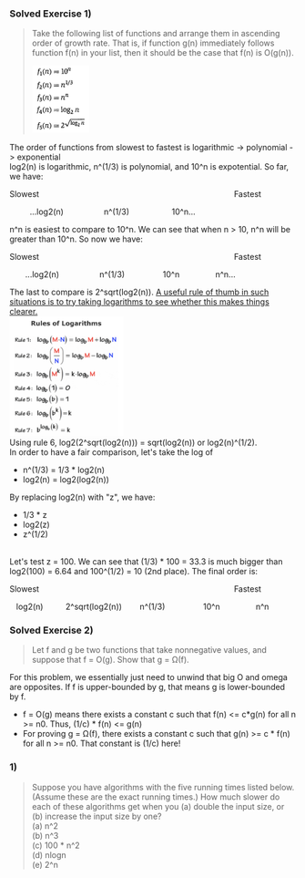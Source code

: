### Solved Exercise 1)
>Take the following list of functions and arrange them in ascending order of growth rate. That is, if function g(n) immediately follows function f(n) in your list, then it should be the case that f(n) is O(g(n)).<p>
><img src="./Images/Figure_2_1.png" alt="drawing" width="100"/>

The order of functions from slowest to fastest is logarithmic -> polynomial -> exponential
<br>
log2(n) is logarithmic, n^(1/3) is polynomial, and 10^n is expotential. So far, we have:

Slowest&nbsp;&nbsp;&nbsp;&nbsp;&nbsp;&nbsp;&nbsp;&nbsp;&nbsp;&nbsp;&nbsp;&nbsp;&nbsp;&nbsp;&nbsp;&nbsp;&nbsp;&nbsp;&nbsp;&nbsp;&nbsp;&nbsp;&nbsp;&nbsp;&nbsp;&nbsp;&nbsp;&nbsp;&nbsp;&nbsp;&nbsp;&nbsp;&nbsp;&nbsp;&nbsp;&nbsp;&nbsp;&nbsp;&nbsp;&nbsp;&nbsp;&nbsp;&nbsp;&nbsp;&nbsp;&nbsp;&nbsp;&nbsp;&nbsp;&nbsp;&nbsp;&nbsp;&nbsp;&nbsp;&nbsp;&nbsp;&nbsp;&nbsp;&nbsp;&nbsp;&nbsp;&nbsp;&nbsp;&nbsp;&nbsp;&nbsp;&nbsp;&nbsp;&nbsp;&nbsp;&nbsp;&nbsp;&nbsp;&nbsp;&nbsp;&nbsp;&nbsp;&nbsp;&nbsp;&nbsp;&nbsp;&nbsp;&nbsp;&nbsp;&nbsp;&nbsp;&nbsp;Fastest
<p>
&nbsp;&nbsp;&nbsp;&nbsp;&nbsp;&nbsp;&nbsp;&nbsp;&nbsp;...log2(n)&nbsp;&nbsp;&nbsp;&nbsp;&nbsp;&nbsp;&nbsp;&nbsp;&nbsp;&nbsp;&nbsp;&nbsp;&nbsp;&nbsp;&nbsp;&nbsp;&nbsp;&nbsp;n^(1/3)&nbsp;&nbsp;&nbsp;&nbsp;&nbsp;&nbsp;&nbsp;&nbsp;&nbsp;
&nbsp;&nbsp;&nbsp;&nbsp;&nbsp;&nbsp;&nbsp;&nbsp;&nbsp;10^n...<p>
n^n is easiest to compare to 10^n. We can see that when n > 10, n^n will be greater than 10^n. So now we have:
<p> 
Slowest&nbsp;&nbsp;&nbsp;&nbsp;&nbsp;&nbsp;&nbsp;&nbsp;&nbsp;&nbsp;&nbsp;&nbsp;&nbsp;&nbsp;&nbsp;&nbsp;&nbsp;&nbsp;&nbsp;&nbsp;&nbsp;&nbsp;&nbsp;&nbsp;&nbsp;&nbsp;&nbsp;&nbsp;&nbsp;&nbsp;&nbsp;&nbsp;&nbsp;&nbsp;&nbsp;&nbsp;&nbsp;&nbsp;&nbsp;&nbsp;&nbsp;&nbsp;&nbsp;&nbsp;&nbsp;&nbsp;&nbsp;&nbsp;&nbsp;&nbsp;&nbsp;&nbsp;&nbsp;&nbsp;&nbsp;&nbsp;&nbsp;&nbsp;&nbsp;&nbsp;&nbsp;&nbsp;&nbsp;&nbsp;&nbsp;&nbsp;&nbsp;&nbsp;&nbsp;&nbsp;&nbsp;&nbsp;&nbsp;&nbsp;&nbsp;&nbsp;&nbsp;&nbsp;&nbsp;&nbsp;&nbsp;&nbsp;&nbsp;&nbsp;&nbsp;&nbsp;&nbsp;Fastest
<p>
&nbsp;&nbsp;&nbsp;&nbsp;&nbsp;&nbsp;&nbsp;...log2(n)&nbsp;&nbsp;&nbsp;&nbsp;&nbsp;&nbsp;&nbsp;&nbsp;&nbsp;&nbsp;&nbsp;&nbsp;&nbsp;&nbsp;&nbsp;&nbsp;&nbsp;&nbsp;n^(1/3)&nbsp;&nbsp;&nbsp;&nbsp;&nbsp;&nbsp;&nbsp;
&nbsp;&nbsp;&nbsp;&nbsp;&nbsp;&nbsp;&nbsp;&nbsp;&nbsp;10^n&nbsp;&nbsp;&nbsp;&nbsp;&nbsp;&nbsp;&nbsp;&nbsp;
&nbsp;&nbsp;&nbsp;&nbsp;&nbsp;&nbsp;&nbsp;n^n...<p>

The last to compare is 2^sqrt(log2(n)). <u>A useful rule of thumb in such situations is to try taking logarithms to see whether this makes things clearer.</u><br>
<img src="./Images/log_rules.png" alt="drawing" width="200"/><br>
Using rule 6, log2(2^sqrt(log2(n))) = sqrt(log2(n)) or log2(n)^(1/2). <br>
In order to have a fair comparison, let's take the log of 
* n^(1/3) = 1/3 * log2(n)  
* log2(n) = log2(log2(n))<br>

By replacing log2(n) with "z", we have:
* 1/3 * z
* log2(z)
* z^(1/2) 
<br>
Let's test z = 100. We can see that (1/3) * 100 = 33.3 is much bigger than log2(100) = 6.64 and 100^(1/2) = 10 (2nd place). The final order is:
<p> 
Slowest&nbsp;&nbsp;&nbsp;&nbsp;&nbsp;&nbsp;&nbsp;&nbsp;&nbsp;&nbsp;&nbsp;&nbsp;&nbsp;&nbsp;&nbsp;&nbsp;&nbsp;&nbsp;&nbsp;&nbsp;&nbsp;&nbsp;&nbsp;&nbsp;&nbsp;&nbsp;&nbsp;&nbsp;&nbsp;&nbsp;&nbsp;&nbsp;&nbsp;&nbsp;&nbsp;&nbsp;&nbsp;&nbsp;&nbsp;&nbsp;&nbsp;&nbsp;&nbsp;&nbsp;&nbsp;&nbsp;&nbsp;&nbsp;&nbsp;&nbsp;&nbsp;&nbsp;&nbsp;&nbsp;&nbsp;&nbsp;&nbsp;&nbsp;&nbsp;&nbsp;&nbsp;&nbsp;&nbsp;&nbsp;&nbsp;&nbsp;&nbsp;&nbsp;&nbsp;&nbsp;&nbsp;&nbsp;&nbsp;&nbsp;&nbsp;&nbsp;&nbsp;&nbsp;&nbsp;&nbsp;&nbsp;&nbsp;&nbsp;&nbsp;&nbsp;&nbsp;&nbsp;Fastest
<p>
&nbsp;&nbsp;&nbsp;log2(n)&nbsp;&nbsp;&nbsp;&nbsp;&nbsp;&nbsp;&nbsp;&nbsp;&nbsp;&nbsp;2^sqrt(log2(n))&nbsp;&nbsp;&nbsp;&nbsp;&nbsp;&nbsp;&nbsp;&nbsp;n^(1/3)&nbsp;&nbsp;&nbsp;&nbsp;&nbsp;&nbsp;&nbsp;
&nbsp;&nbsp;&nbsp;&nbsp;&nbsp;&nbsp;&nbsp;&nbsp;&nbsp;10^n&nbsp;&nbsp;&nbsp;&nbsp;&nbsp;&nbsp;&nbsp;&nbsp;
&nbsp;&nbsp;&nbsp;&nbsp;&nbsp;&nbsp;&nbsp;n^n<p>

### Solved Exercise 2)
>Let f and g be two functions that take nonnegative values, and suppose that f = O(g). Show that g = Ω(f). 

For this problem, we essentially just need to unwind that big O and omega are opposites. If f is upper-bounded by g, that means g is lower-bounded by f. 
* f = O(g)  means there exists a constant c such that f(n) <= c*g(n) for all n >= n0. Thus, (1/c) * f(n) <= g(n)
* For proving g = Ω(f), there exists a constant c such that g(n) >= c * f(n) for all n >= n0. That constant is (1/c) here!

### 1)
> Suppose you have algorithms with the five running times listed below. (Assume these are the exact running times.) How much slower do each of these algorithms get when you (a) double the input size, or (b) increase the input size by one?<br>
(a) n^2<br>
(b) n^3<br>
(c) 100 * n^2<br>
(d) nlogn<br>
(e) 2^n<br>



